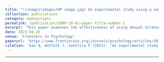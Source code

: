 ```yaml
---
title: "![image](images/HP image.jpg) An experimental study using a sexual strategies explanation to reduce homophobia toward gay men among lay people and healthcare professionals in China"
collection: publications
category: manuscripts
permalink: /publication/2009-10-01-paper-title-number-1
excerpt: 'This paper examines the effectiveness of using Sexual Strategies Theory (SST) explanations to reduce homophobic attitudes among both laypeople and healthcare professionals in China, compared to a Minority Stress (MS) explanation and a control group with no explanation.'
date: 2023-04-20
venue: 'Frontiers in Psychology'
paperurl: 'https://www.frontiersin.org/journals/psychology/articles/10.3389/fpsyg.2023.1143584/pdf'
citation: 'Gao Q, Antfolk J, Santtila P (2023). "An experimental study using a sexual strategies explanation to reduce homophobia toward gay men among lay people and healthcare professionals in China." <i>Frontiers in Psychology</i>. doi: 10.3389/fpsyg.2023.1143584.'
---
```


---

